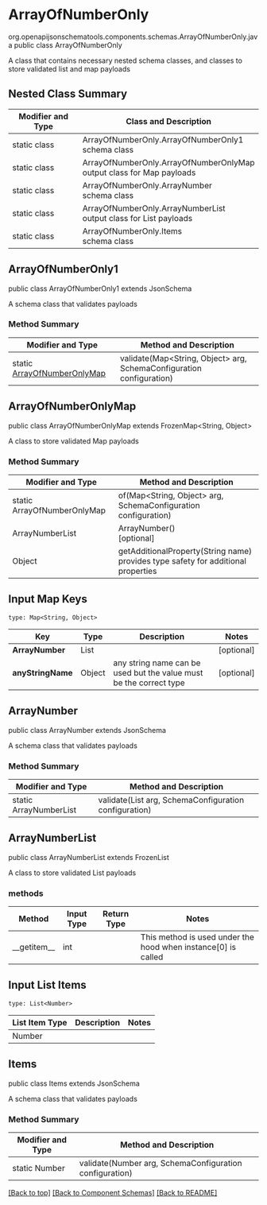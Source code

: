 # ArrayOfNumberOnly
org.openapijsonschematools.components.schemas.ArrayOfNumberOnly.java
public class ArrayOfNumberOnly

A class that contains necessary nested schema classes, and classes to store validated list and map payloads

## Nested Class Summary
| Modifier and Type | Class and Description |
| ----------------- | ---------------------- |
| static class | ArrayOfNumberOnly.ArrayOfNumberOnly1<br> schema class |
| static class | ArrayOfNumberOnly.ArrayOfNumberOnlyMap<br> output class for Map payloads |
| static class | ArrayOfNumberOnly.ArrayNumber<br> schema class |
| static class | ArrayOfNumberOnly.ArrayNumberList<br> output class for List payloads |
| static class | ArrayOfNumberOnly.Items<br> schema class |

## ArrayOfNumberOnly1
public class ArrayOfNumberOnly1
extends JsonSchema

A schema class that validates payloads

### Method Summary
| Modifier and Type | Method and Description |
| ----------------- | ---------------------- |
| static [ArrayOfNumberOnlyMap](#arrayofnumberonlymap) | validate(Map<String, Object> arg, SchemaConfiguration configuration) |

## ArrayOfNumberOnlyMap
public class ArrayOfNumberOnlyMap
extends FrozenMap<String, Object>

A class to store validated Map payloads

### Method Summary
| Modifier and Type | Method and Description |
| ----------------- | ---------------------- |
| static ArrayOfNumberOnlyMap | of(Map<String, Object> arg, SchemaConfiguration configuration) |
| ArrayNumberList | ArrayNumber()<br>[optional] |
| Object | getAdditionalProperty(String name)<br>provides type safety for additional properties |

## Input Map Keys
```
type: Map<String, Object>
```
Key | Type |  Description | Notes
------------ | ------------- | ------------- | -------------
**ArrayNumber** | List<Number> |  | [optional]
**anyStringName** | Object | any string name can be used but the value must be the correct type | [optional]

## ArrayNumber
public class ArrayNumber
extends JsonSchema

A schema class that validates payloads

### Method Summary
| Modifier and Type | Method and Description |
| ----------------- | ---------------------- |
| static ArrayNumberList | validate(List<Number> arg, SchemaConfiguration configuration) |

## ArrayNumberList
public class ArrayNumberList
extends FrozenList<Number>

A class to store validated List payloads

### methods
Method | Input Type | Return Type | Notes
------ | ---------- | ----------- | ------
&lowbar;&lowbar;getitem&lowbar;&lowbar; | int |  | This method is used under the hood when instance[0] is called

## Input List Items
```
type: List<Number>
```
List Item Type | Description | Notes
-------------------- | ------------- | -------------
Number |  |

## Items
public class Items
extends JsonSchema

A schema class that validates payloads

### Method Summary
| Modifier and Type | Method and Description |
| ----------------- | ---------------------- |
| static Number | validate(Number arg, SchemaConfiguration configuration) |

[[Back to top]](#top) [[Back to Component Schemas]](../../../README.md#Component-Schemas) [[Back to README]](../../../README.md)
